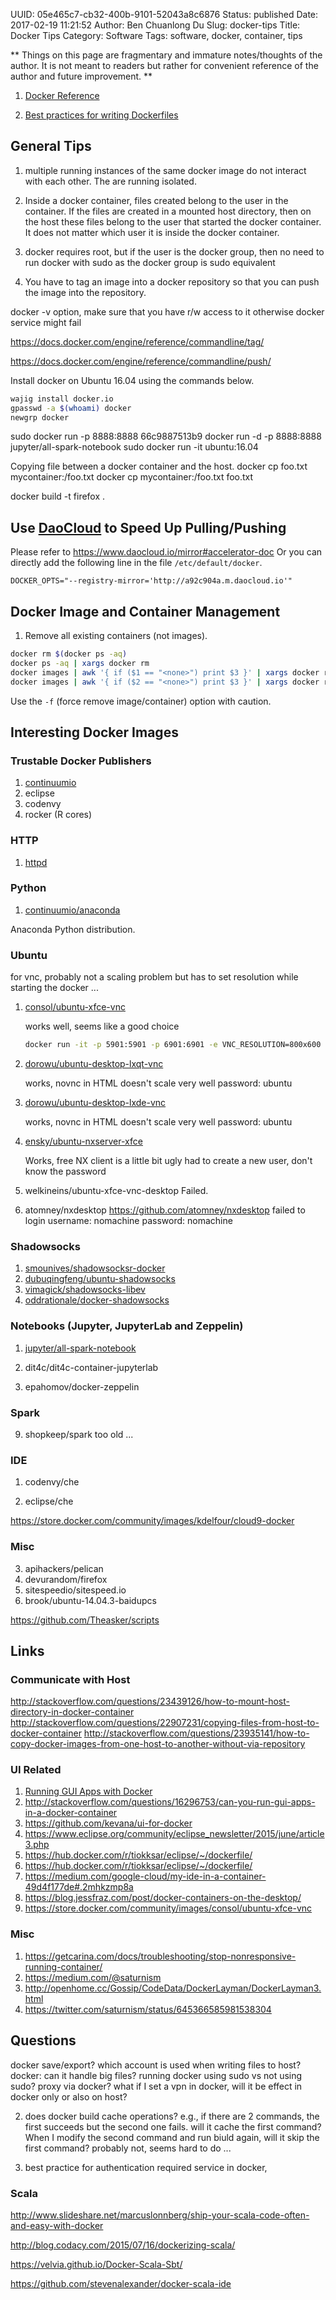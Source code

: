 UUID: 05e465c7-cb32-400b-9101-52043a8c6876
Status: published
Date: 2017-02-19 11:21:52
Author: Ben Chuanlong Du
Slug: docker-tips
Title: Docker Tips
Category: Software
Tags: software, docker, container, tips

**
Things on this page are
fragmentary and immature notes/thoughts of the author.
It is not meant to readers
but rather for convenient reference of the author and future improvement.
**

1. [Docker Reference](https://docs.docker.com/engine/reference/builder/)

2. [Best practices for writing Dockerfiles](https://docs.docker.com/engine/userguide/eng-image/dockerfile_best-practices/)

## General Tips

1. multiple running instances of the same docker image do not interact with each other. 
The are running isolated.

2. Inside a docker container, 
files created belong to the user in the container. 
If the files are created in a mounted host directory,
then on the host these files belong to the user that started the docker container.
It does not matter which user it is inside the docker container. 

3. docker requires root, but if the user is the docker group, 
then no need to run docker with sudo 
as the docker group is sudo equivalent

4. You have to tag an image into a docker repository 
so that you can push the image into the repository. 

docker -v option, make sure that you have r/w access to it otherwise docker service might fail

https://docs.docker.com/engine/reference/commandline/tag/

https://docs.docker.com/engine/reference/commandline/push/



Install docker on Ubuntu 16.04 using the commands below.
```bash
wajig install docker.io
gpasswd -a $(whoami) docker
newgrp docker
```

sudo docker run -p 8888:8888 66c9887513b9
docker run -d -p 8888:8888 jupyter/all-spark-notebook
sudo docker run -it ubuntu:16.04

Copying file between a docker container and the host.
docker cp foo.txt mycontainer:/foo.txt 
docker cp mycontainer:/foo.txt foo.txt

docker build -t firefox .



## Use [DaoCloud](https://www.daocloud.io/) to Speed Up Pulling/Pushing 
Please refer to <https://www.daocloud.io/mirror#accelerator-doc>
Or you can directly add the following line in the file `/etc/default/docker`.
```text
DOCKER_OPTS="--registry-mirror='http://a92c904a.m.daocloud.io'"
```

## Docker Image and Container Management

1. Remove all existing containers (not images).
```bash
docker rm $(docker ps -aq)
docker ps -aq | xargs docker rm
docker images | awk '{ if ($1 == "<none>") print $3 }' | xargs docker rmi
docker images | awk '{ if ($2 == "<none>") print $3 }' | xargs docker rmi
```
Use the `-f` (force remove image/container) option with caution.


## Interesting Docker Images

### Trustable Docker Publishers 

1. [continuumio](https://hub.docker.com/u/continuumio/)
1. eclipse
2. codenvy 
3. rocker (R cores)

### HTTP

1. [httpd](https://hub.docker.com/_/httpd/)

### Python 

1. [continuumio/anaconda](https://hub.docker.com/r/continuumio/anaconda/)

Anaconda Python distribution.

### Ubuntu

for vnc, probably not a scaling problem but has to set resolution while starting the docker ...

1. [consol/ubuntu-xfce-vnc](https://store.docker.com/community/images/consol/ubuntu-xfce-vnc)

    works well, seems like a good choice
    ```bash
    docker run -it -p 5901:5901 -p 6901:6901 -e VNC_RESOLUTION=800x600 consol/ubuntu-xfce-vnc
    ```

2. [dorowu/ubuntu-desktop-lxqt-vnc](https://store.docker.com/community/images/dorowu/ubuntu-desktop-lxde-vnc)

    works, novnc in HTML doesn't scale very well
    password: ubuntu

3. [dorowu/ubuntu-desktop-lxde-vnc](https://store.docker.com/community/images/dorowu/ubuntu-desktop-lxde-vnc)

    works, novnc in HTML doesn't scale very well
    password: ubuntu

1. [ensky/ubuntu-nxserver-xfce](https://store.docker.com/community/images/ensky/ubuntu-nxserver-xfce)

    Works, free NX client is a little bit ugly
    had to create a new user, don't know the password

4. welkineins/ubuntu-xfce-vnc-desktop
Failed.

3. atomney/nxdesktop
https://github.com/atomney/nxdesktop
failed to login 
username: nomachine
password: nomachine

### Shadowsocks
1. [smounives/shadowsocksr-docker](https://store.docker.com/community/images/smounives/shadowsocksr-docker)
2. [dubuqingfeng/ubuntu-shadowsocks](https://store.docker.com/community/images/dubuqingfeng/ubuntu-shadowsocks)
3. [vimagick/shadowsocks-libev](https://store.docker.com/community/images/vimagick/shadowsocks-libev)
4. [oddrationale/docker-shadowsocks](https://store.docker.com/community/images/oddrationale/docker-shadowsocks)

### Notebooks (Jupyter, JupyterLab and Zeppelin)

1. [jupyter/all-spark-notebook](https://github.com/jupyter/docker-stacks/tree/master/all-spark-notebook)

4. dit4c/dit4c-container-jupyterlab

6. epahomov/docker-zeppelin

### Spark

9. shopkeep/spark too old ...

### IDE

1. codenvy/che

2. eclipse/che

https://store.docker.com/community/images/kdelfour/cloud9-docker

### Misc

3. apihackers/pelican
5. devurandom/firefox
7. sitespeedio/sitespeed.io
8. brook/ubuntu-14.04.3-baidupcs

https://github.com/Theasker/scripts

## Links

### Communicate with Host
http://stackoverflow.com/questions/23439126/how-to-mount-host-directory-in-docker-container
http://stackoverflow.com/questions/22907231/copying-files-from-host-to-docker-container
http://stackoverflow.com/questions/23935141/how-to-copy-docker-images-from-one-host-to-another-without-via-repository

### UI Related
1. [Running GUI Apps with Docker](http://fabiorehm.com/blog/2014/09/11/running-gui-apps-with-docker/)
2. <http://stackoverflow.com/questions/16296753/can-you-run-gui-apps-in-a-docker-container>
2. <https://github.com/kevana/ui-for-docker>
2. <https://www.eclipse.org/community/eclipse_newsletter/2015/june/article3.php>
2. <https://hub.docker.com/r/tiokksar/eclipse/~/dockerfile/>
2. <https://hub.docker.com/r/tiokksar/eclipse/~/dockerfile/>
2. <https://medium.com/google-cloud/my-ide-in-a-container-49d4f177de#.2mhkzmp8a>
2. <https://blog.jessfraz.com/post/docker-containers-on-the-desktop/>
2. <https://store.docker.com/community/images/consol/ubuntu-xfce-vnc>

### Misc
1. <https://getcarina.com/docs/troubleshooting/stop-nonresponsive-running-container/>
2. <https://medium.com/@saturnism> 
3. <http://openhome.cc/Gossip/CodeData/DockerLayman/DockerLayman3.html>
4. <https://twitter.com/saturnism/status/645366585981538304>


## Questions
docker save/export?
which account is used when writing files to host?
docker: can it handle big files?
running docker using sudo vs not using sudo?
proxy via docker?
what if I set a vpn in docker, will it be effect in docker only or also on host?

2. does docker build cache operations?
e.g., if there are 2 commands,
the first succeeds but the second one fails. 
will it cache the first command?
When I modify the second command and run biuld again, 
will it skip the first command?
probably not, seems hard to do ...

3. best practice for authentication required service in docker, 




### Scala

http://www.slideshare.net/marcuslonnberg/ship-your-scala-code-often-and-easy-with-docker

http://blog.codacy.com/2015/07/16/dockerizing-scala/

https://velvia.github.io/Docker-Scala-Sbt/

https://github.com/stevenalexander/docker-scala-ide

